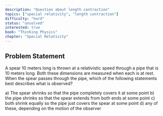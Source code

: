 ```yaml
---
description: "Question about length contraction"
topics: ["special relativity", "length contraction"]
difficulty: "hard"
status: "unsolved"
interested: true
book: "Thinking Physics"
chapter: "Special Relativity"
---
```


## Problem Statement
A spear 10 meters long is thrown at a relativistic speed through a pipe that is 10 meters long. Both these dimensions are measured when each is at rest. When the spear passes through the pipe, which of the following statements best describes what is observed?

a) The spear shrinks so that the pipe completely covers it at some point
b) the pipe shrinks so that the spear extends from both ends at some point
c) both shrink equally so the pipe just covers the spear at some point
d) any of these, depending on the motion of the observer